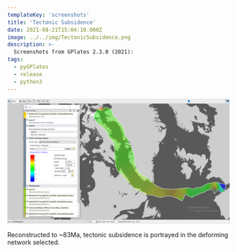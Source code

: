 ```yaml
---
templateKey: 'screenshots'
title: 'Tectonic Subsidence'
date: 2021-08-21T15:04:10.000Z
image: ../../img/TectonicSubsidence.png
description: >-
  Screenshots from GPlates 2.3.0 (2021):
tags:
  - pyGPlates
  - release
  - python3
---
```

![pygplates_doc_contents](../../img/TectonicSubsidence.png)

Reconstructed to ~83Ma, tectonic subsidence is portrayed in the deforming network selected. 
